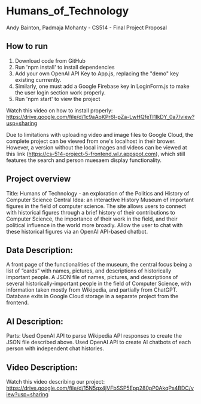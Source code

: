 # Humans_of_Technology
Andy Bainton, Padmaja Mohanty - CS514 - Final Project Proposal

## How to run
1. Download code from GitHub
2. Run 'npm install' to install dependencies
3. Add your own OpenAI API Key to App.js, replacing the "demo" key existing currrently.
4. Similarly, one must add a Google Firebase key in LoginForm.js to make the user login section work properly.
5. Run 'npm start' to view the project

Watch this video on how to install properly: https://drive.google.com/file/d/1c9aAoKPr6I-pZa-LwHQfeTI1lkDY_0a7/view?usp=sharing

Due to limitations with uploading video and image files to Google Cloud, the complete project can be viewed from one's localhost in their brower. However, a version without the local images and videos can be viewed at this link (https://cs-514-project-5-frontend.wl.r.appspot.com), which still features the search and person muesaem display functionality.

## Project overview

Title: Humans of Technology - an exploration of the Politics and History of Computer Science
Central Idea: an interactive History Museum of important figures in the field of computer science. The site allows users to connect with historical figures through a brief history of their contributions to Computer Science, the importance of their work in the field, and their political influence in the world more broadly. Allow the user to chat with these historical figures via an OpenAI API-based chatbot.

## Data Description:

A front page of the functionalities of the museum, the central focus being a list of “cards” with names, pictures, and descriptions of historically important people.
A JSON file of names, pictures, and descriptions of several historically-important people in the field of Computer Science, with information taken mostly from Wikipedia, and partially from ChatGPT.
Database exits in Google Cloud storage in a separate project from the frontend.

## AI Description:
Parts:
Used OpenAI API to parse Wikipedia API responses to create the JSON file described above. 
Used OpenAI API to create AI chatbots of each person with independent chat histories.

## Video Description:
Watch this video describing our project: https://drive.google.com/file/d/15N5qx4jVFbSSP5Epp280pP0AkqPs4BDC/view?usp=sharing
